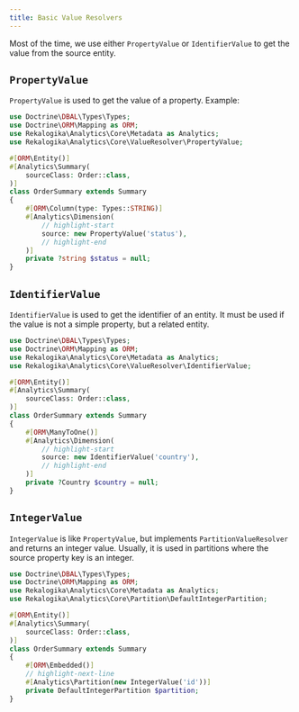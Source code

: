 ```yaml
---
title: Basic Value Resolvers
---
```


Most of the time, we use either `PropertyValue` or `IdentifierValue` to get the
value from the source entity.

## `PropertyValue`

`PropertyValue` is used to get the value of a property. Example:

```php
use Doctrine\DBAL\Types\Types;
use Doctrine\ORM\Mapping as ORM;
use Rekalogika\Analytics\Core\Metadata as Analytics;
use Rekalogika\Analytics\Core\ValueResolver\PropertyValue;

#[ORM\Entity()]
#[Analytics\Summary(
    sourceClass: Order::class,
)]
class OrderSummary extends Summary
{
    #[ORM\Column(type: Types::STRING)]
    #[Analytics\Dimension(
        // highlight-start
        source: new PropertyValue('status'),
        // highlight-end
    )]
    private ?string $status = null;
}
```

## `IdentifierValue`

`IdentifierValue` is used to get the identifier of an entity. It must be used if
the value is not a simple property, but a related entity.

```php
use Doctrine\DBAL\Types\Types;
use Doctrine\ORM\Mapping as ORM;
use Rekalogika\Analytics\Core\Metadata as Analytics;
use Rekalogika\Analytics\Core\ValueResolver\IdentifierValue;

#[ORM\Entity()]
#[Analytics\Summary(
    sourceClass: Order::class,
)]
class OrderSummary extends Summary
{
    #[ORM\ManyToOne()]
    #[Analytics\Dimension(
        // highlight-start
        source: new IdentifierValue('country'),
        // highlight-end
    )]
    private ?Country $country = null;
}
```

## `IntegerValue`

`IntegerValue` is like `PropertyValue`, but implements `PartitionValueResolver`
and returns an integer value. Usually, it is used in partitions where the
source property key is an integer.

```php
use Doctrine\DBAL\Types\Types;
use Doctrine\ORM\Mapping as ORM;
use Rekalogika\Analytics\Core\Metadata as Analytics;
use Rekalogika\Analytics\Core\Partition\DefaultIntegerPartition;

#[ORM\Entity()]
#[Analytics\Summary(
    sourceClass: Order::class,
)]
class OrderSummary extends Summary
{
    #[ORM\Embedded()]
    // highlight-next-line
    #[Analytics\Partition(new IntegerValue('id'))]
    private DefaultIntegerPartition $partition;
}
```